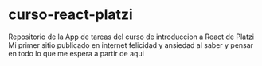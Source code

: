 # curso-react-platzi
Repositorio de la App de tareas del curso de introduccion a React de Platzi
Mi primer sitio publicado en internet felicidad y ansiedad al saber y pensar en todo lo que me espera a partir de aqui 
